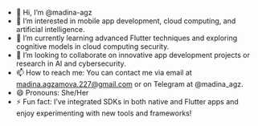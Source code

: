 - 👋 Hi, I’m @madina-agz  
- 👀 I’m interested in mobile app development, cloud computing, and artificial intelligence.  
- 🌱 I’m currently learning advanced Flutter techniques and exploring cognitive models in cloud computing security.  
- 💞️ I’m looking to collaborate on innovative app development projects or research in AI and cybersecurity.  
- 📫 How to reach me: You can contact me via email at madina.agzamova.227@gmail.com or on Telegram at @madina_agz.  
- 😄 Pronouns: She/Her  
- ⚡ Fun fact: I’ve integrated SDKs in both native and Flutter apps and enjoy experimenting with new tools and frameworks!  

<!---
madina-agz/madina-agz is a ✨ special ✨ repository because its `README.md` (this file) appears on your GitHub profile.
You can click the Preview link to take a look at your changes.
--->
